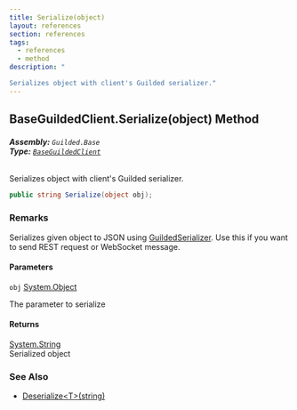 ```yaml
---
title: Serialize(object)
layout: references
section: references
tags:
  - references
  - method
description: "

Serializes object with client's Guilded serializer."
---
```


## BaseGuildedClient.Serialize(object) Method
###### **Assembly:** `Guilded.Base`<br/>**Type:** [`BaseGuildedClient`](BaseGuildedClient 'Guilded.Base.BaseGuildedClient')

Serializes object with client's Guilded serializer.

```csharp
public string Serialize(object obj);
```

### Remarks
  
Serializes given object to JSON using [GuildedSerializer](BaseGuildedClient.GuildedSerializer 'Guilded.Base.BaseGuildedClient.GuildedSerializer'). Use this if you want to send REST request or WebSocket message.
#### Parameters

<a name='Guilded.Base.BaseGuildedClient.Serialize(object).obj'></a>

`obj` [System.Object](https://docs.microsoft.com/en-us/dotnet/api/System.Object 'System.Object')

The parameter to serialize

#### Returns
[System.String](https://docs.microsoft.com/en-us/dotnet/api/System.String 'System.String')  
Serialized object

### See Also
- [Deserialize&lt;T&gt;(string)](BaseGuildedClient.Deserialize_T_(string) 'Guilded.Base.BaseGuildedClient.Deserialize<T>(string)')